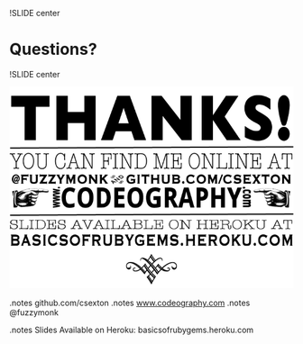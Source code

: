 !SLIDE center

# Questions?

!SLIDE center

![Thanks](thanks.png)


.notes github.com/csexton
.notes www.codeography.com
.notes @fuzzymonk

.notes Slides Available on Heroku: basicsofrubygems.heroku.com


